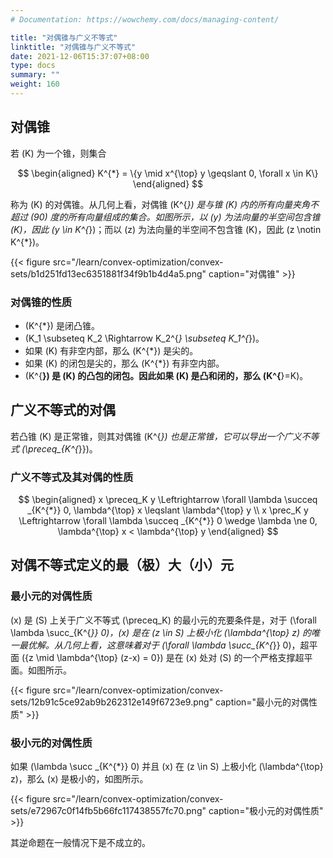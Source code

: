 ```yaml
---
# Documentation: https://wowchemy.com/docs/managing-content/

title: "对偶锥与广义不等式"
linktitle: "对偶锥与广义不等式"
date: 2021-12-06T15:37:07+08:00
type: docs
summary: ""
weight: 160
---
```


<!--more-->

## 对偶锥

若 \(K\) 为一个锥，则集合

$$
\begin{aligned}
K^{*} = \{y \mid x^{\top} y \geqslant 0, \forall x \in K\}
\end{aligned}
$$

称为 \(K\) 的对偶锥。从几何上看，对偶锥 \(K^{*}\) 是与锥 \(K\) 内的所有向量夹角不超过 \(90\) 度的所有向量组成的集合。如图所示，以 \(y\) 为法向量的半空间包含锥 \(K\)，因此 \(y \in K^{*}\)；而以 \(z\) 为法向量的半空间不包含锥 \(K\)，因此 \(z \notin K^{*}\)。

{{< figure src="/learn/convex-optimization/convex-sets/b1d251fd13ec6351881f34f9b1b4d4a5.png" caption="对偶锥" >}}

### 对偶锥的性质

- \(K^{*}\) 是闭凸锥。
- \(K_1 \subseteq K_2 \Rightarrow K_2^{*} \subseteq K_1^{*}\)。
- 如果 \(K\) 有非空内部，那么 \(K^{*}\) 是尖的。
- 如果 \(K\) 的闭包是尖的，那么 \(K^{*}\) 有非空内部。
- \(K^{**}\) 是 \(K\) 的凸包的闭包。因此如果 \(K\) 是凸和闭的，那么 \(K^{**}=K\)。

## 广义不等式的对偶

若凸锥 \(K\) 是正常锥，则其对偶锥 \(K^{*}\) 也是正常锥，它可以导出一个广义不等式 \(\preceq_{K^{*}}\)。

### 广义不等式及其对偶的性质

$$
\begin{aligned}
x \preceq_K y \Leftrightarrow \forall \lambda \succeq _{K^{*}} 0, \lambda^{\top} x \leqslant \lambda^{\top} y \\
x \prec_K y \Leftrightarrow \forall \lambda \succeq _{K^{*}} 0 \wedge \lambda \ne 0, \lambda^{\top} x < \lambda^{\top} y
\end{aligned}
$$

## 对偶不等式定义的最（极）大（小）元

### 最小元的对偶性质

\(x\) 是 \(S\) 上关于广义不等式 \(\preceq_K\) 的最小元的充要条件是，对于 \(\forall \lambda \succ_{K^{*}} 0\)，\(x\) 是在 \(z \in S\) 上极小化 \(\lambda^{\top} z\) 的唯一最优解。从几何上看，这意味着对于 \(\forall \lambda \succ_{K^{*}} 0\)，超平面 \(\{z \mid \lambda^{\top} (z-x) = 0\}\) 是在 \(x\) 处对 \(S\) 的一个严格支撑超平面。如图所示。

{{< figure src="/learn/convex-optimization/convex-sets/12b91c5ce92ab9b262312e149f6723e9.png" caption="最小元的对偶性质" >}}

### 极小元的对偶性质

如果 \(\lambda \succ _{K^{*}} 0\) 并且 \(x\) 在 \(z \in S\) 上极小化 \(\lambda^{\top} z\)，那么 \(x\) 是极小的，如图所示。

{{< figure src="/learn/convex-optimization/convex-sets/e72967c0f14fb5b66fc117438557fc70.png" caption="极小元的对偶性质" >}}

其逆命题在一般情况下是不成立的。
